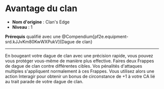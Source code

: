 # Avantage du clan

 * **Nom d'origine** : Clan's Edge
 * **Niveau** : 1


<p><span id="ctl00_MainContent_DetailedOutput"><strong>Prérequis</strong> qualifié avec une @Compendium[pf2e.equipment-srd.kJJvKm80KwWXPukV]{Dague de clan}<br></span></p>
<hr>
<p>En bougeant votre dague de clan avec une précision rapide, vous pouvez vous protéger vous-même de manière plus effective. Faires deux Frappes de dague de clan contre différentes cibles. Vos pénalités d'attaques multiples s'appliquent normalement à ces Frappes. Vous utilisez alors une action Interagir pour obtenir un bonus de circonstance de +1 à votre CA lié au trait parade de votre dague de clan.&nbsp;</p>